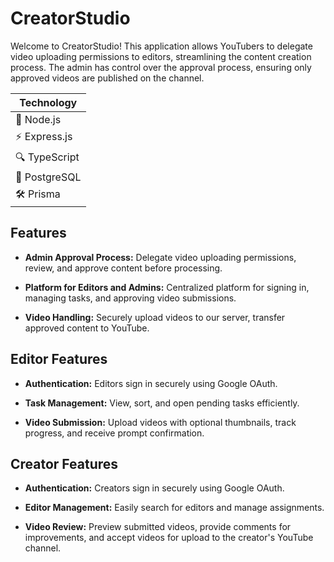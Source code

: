 # CreatorStudio

Welcome to CreatorStudio! This application allows YouTubers to delegate video uploading permissions to editors, streamlining the content creation process. The admin has control over the approval process, ensuring only approved videos are published on the channel.


| Technology      |
|-----------------|
| 🚀 Node.js      | 
| ⚡ Express.js   |                     
| 🔍 TypeScript  |                      
| 🐘 PostgreSQL   |                     
| 🛠 Prisma       |                  

  
## Features

- **Admin Approval Process:** Delegate video uploading permissions, review, and approve content before processing.

- **Platform for Editors and Admins:** Centralized platform for signing in, managing tasks, and approving video submissions.

- **Video Handling:** Securely upload videos to our server, transfer approved content to YouTube.

## Editor Features

- **Authentication:** Editors sign in securely using Google OAuth.

- **Task Management:** View, sort, and open pending tasks efficiently.

- **Video Submission:** Upload videos with optional thumbnails, track progress, and receive prompt confirmation.

## Creator Features

- **Authentication:** Creators sign in securely using Google OAuth.

- **Editor Management:** Easily search for editors and manage assignments.

- **Video Review:** Preview submitted videos, provide comments for improvements, and accept videos for upload to the creator's YouTube channel.


